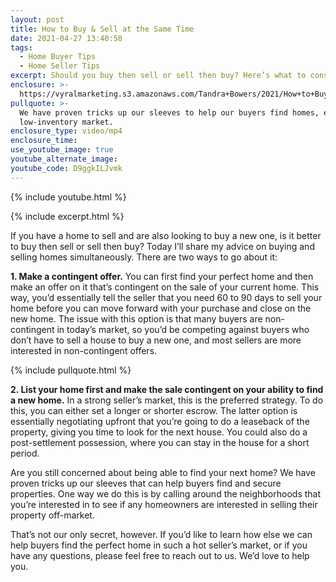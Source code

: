 ```yaml
---
layout: post
title: How to Buy & Sell at the Same Time
date: 2021-04-27 13:40:58
tags:
  - Home Buyer Tips
  - Home Seller Tips
excerpt: Should you buy then sell or sell then buy? Here’s what to consider.
enclosure: >-
  https://vyralmarketing.s3.amazonaws.com/Tandra+Bowers/2021/How+to+Buy+%26+Sell+at+the+Same+Time.mp4
pullquote: >-
  We have proven tricks up our sleeves to help our buyers find homes, even in a
  low-inventory market.
enclosure_type: video/mp4
enclosure_time:
use_youtube_image: true
youtube_alternate_image:
youtube_code: D9ggkILJvmk
---
```

{% include youtube.html %}

{% include excerpt.html %}

If you have a home to sell and are also looking to buy a new one, is it better to buy then sell or sell then buy? Today I’ll share my advice on buying and selling homes simultaneously. There are two ways to go about it:

**1\. Make a contingent offer.** You can first find your perfect home and then make an offer on it that’s contingent on the sale of your current home. This way, you’d essentially tell the seller that you need 60 to 90 days to sell your home before you can move forward with your purchase and close on the new home. The issue with this option is that many buyers are non-contingent in today’s market, so you’d be competing against buyers who don’t have to sell a house to buy a new one, and most sellers are more interested in non-contingent offers.

{% include pullquote.html %}

**2\. List your home first and make the sale contingent on your ability to find a new home.** In a strong seller’s market, this is the preferred strategy. To do this, you can either set a longer or shorter escrow. The latter option is essentially negotiating upfront that you’re going to do a leaseback of the property, giving you time to look for the next house. You could also do a post-settlement possession, where you can stay in the house for a short period.

Are you still concerned about being able to find your next home? We have proven tricks up our sleeves that can help buyers find and secure properties. One way we do this is by calling around the neighborhoods that you’re interested in to see if any homeowners are interested in selling their property off-market.&nbsp;

That’s not our only secret, however. If you’d like to learn how else we can help buyers find the perfect home in such a hot seller’s market, or if you have any questions, please feel free to reach out to us. We’d love to help you.
